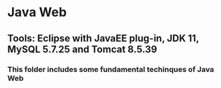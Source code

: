 # Java Web

## Tools: Eclipse with JavaEE plug-in, JDK 11, MySQL 5.7.25 and Tomcat 8.5.39

### This folder includes some fundamental techinques of Java Web
